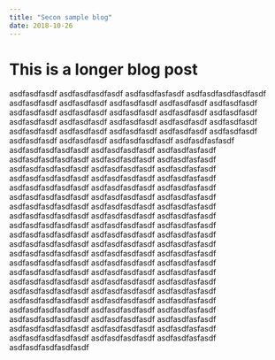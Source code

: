 ```yaml
---
title: "Secon sample blog"
date: 2018-10-26
---
```


# This is a longer blog post

asdfasdfasdf
asdfasdfasdfasdf
asdfasdfasfasdf
asdfasdfasdfasdfasdf
asdfasdfasdf
asdfasdfasdf
asdfasdfasdf
asdfasdfasdf
asdfasdfasdf
asdfasdfasdf
asdfasdfasdf
asdfasdfasdf
asdfasdfasdf
asdfasdfasdf
asdfasdfasdf
asdfasdfasdf
asdfasdfasdf
asdfasdfasdf
asdfasdfasdf
asdfasdfasdf
asdfasdfasdf
asdfasdfasdf
asdfasdfasdf
asdfasdfasdf
asdfasdfasdf
asdfasdfasdf
asdfasdfasdfasdf
asdfasdfasfasdf
asdfasdfasdfasdfasdf
asdfasdfasdfasdf
asdfasdfasfasdf
asdfasdfasdfasdfasdf
asdfasdfasdfasdf
asdfasdfasfasdf
asdfasdfasdfasdfasdf
asdfasdfasdfasdf
asdfasdfasfasdf
asdfasdfasdfasdfasdf
asdfasdfasdfasdf
asdfasdfasfasdf
asdfasdfasdfasdfasdf
asdfasdfasdfasdf
asdfasdfasfasdf
asdfasdfasdfasdfasdf
asdfasdfasdfasdf
asdfasdfasfasdf
asdfasdfasdfasdfasdf
asdfasdfasdfasdf
asdfasdfasfasdf
asdfasdfasdfasdfasdf
asdfasdfasdfasdf
asdfasdfasfasdf
asdfasdfasdfasdfasdf
asdfasdfasdfasdf
asdfasdfasfasdf
asdfasdfasdfasdfasdf
asdfasdfasdfasdf
asdfasdfasfasdf
asdfasdfasdfasdfasdf
asdfasdfasdfasdf
asdfasdfasfasdf
asdfasdfasdfasdfasdf
asdfasdfasdfasdf
asdfasdfasfasdf
asdfasdfasdfasdfasdf
asdfasdfasdfasdf
asdfasdfasfasdf
asdfasdfasdfasdfasdf
asdfasdfasdfasdf
asdfasdfasfasdf
asdfasdfasdfasdfasdf
asdfasdfasdfasdf
asdfasdfasfasdf
asdfasdfasdfasdfasdf
asdfasdfasdfasdf
asdfasdfasfasdf
asdfasdfasdfasdfasdf
asdfasdfasdfasdf
asdfasdfasfasdf
asdfasdfasdfasdfasdf
asdfasdfasdfasdf
asdfasdfasfasdf
asdfasdfasdfasdfasdf
asdfasdfasdfasdf
asdfasdfasfasdf
asdfasdfasdfasdfasdf
asdfasdfasdfasdf
asdfasdfasfasdf
asdfasdfasdfasdfasdf
asdfasdfasdfasdf
asdfasdfasfasdf
asdfasdfasdfasdfasdf

